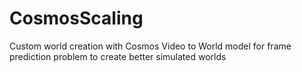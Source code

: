 # CosmosScaling
Custom world creation with Cosmos Video to World model for frame prediction problem to create better simulated worlds  
